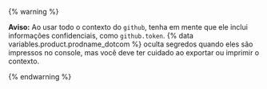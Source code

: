 {% warning %}

**Aviso:** Ao usar todo o contexto do `github`, tenha em mente que ele inclui informações confidenciais, como `github.token`. {% data variables.product.prodname_dotcom %} oculta segredos quando eles são impressos no console, mas você deve ter cuidado ao exportar ou imprimir o contexto.

{% endwarning %}

